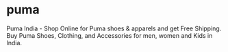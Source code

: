 # puma
Puma India - Shop Online for Puma shoes &amp; apparels and get Free Shipping. Buy Puma Shoes, Clothing, and Accessories for men, women and Kids in India.
